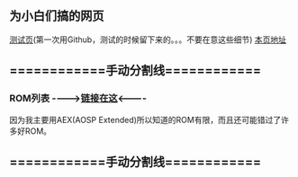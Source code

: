 ## 为小白们搞的网页

[测试页](/romlist/demo.html)(第一次用Github，测试的时候留下来的。。。不要在意这些细节)
[本页地址](caijunru.github.io/romlist)

## ============手动分割线============

### ROM列表 ---->[链接在这](/romlist/page/index.html)<----

因为我主要用AEX(AOSP Extended)所以知道的ROM有限，而且还可能错过了许多好ROM。

## ============手动分割线============
